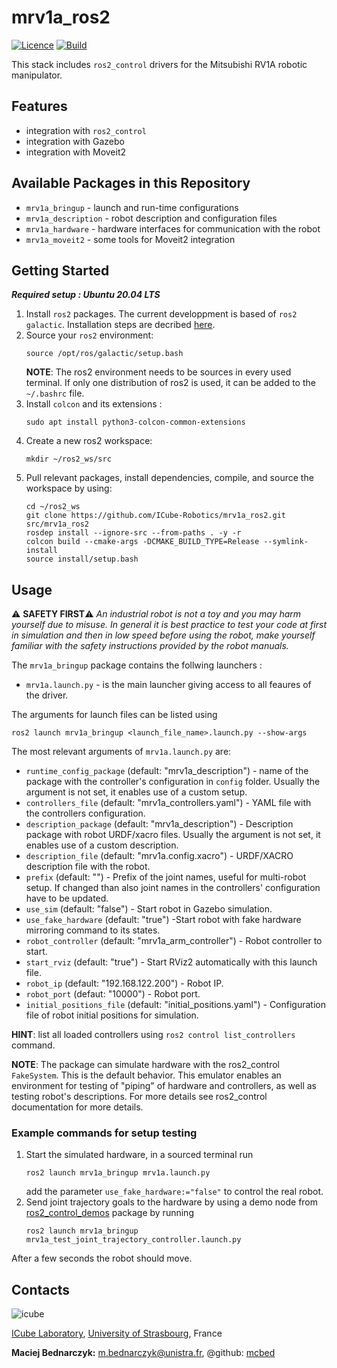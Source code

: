 # mrv1a_ros2 #
[![Licence](https://img.shields.io/badge/License-Apache%202.0-blue.svg)](https://opensource.org/licenses/Apache-2.0)
[![Build](https://github.com/ICube-Robotics/mrv1a_ros2/actions/workflows/build.yaml/badge.svg)](https://github.com/ICube-Robotics/mrv1a_ros2/actions/workflows/build.yaml)

This stack includes `ros2_control` drivers for the Mitsubishi RV1A robotic manipulator.

## Features ##
- integration with `ros2_control`
- integration with Gazebo
- integration with Moveit2

## Available Packages in this Repository ##
- `mrv1a_bringup` - launch and run-time configurations
- `mrv1a_description` - robot description and configuration files
- `mrv1a_hardware` - hardware interfaces for communication with the robot
- `mrv1a_moveit2` - some tools for Moveit2 integration

## Getting Started
***Required setup : Ubuntu 20.04 LTS***

1.  Install `ros2` packages. The current developpment is based of `ros2 galactic`. Installation steps are decribed [here](https://docs.ros.org/en/galactic/Installation.html).
2. Source your `ros2` environment:
    ```shell
    source /opt/ros/galactic/setup.bash
    ```
    **NOTE**: The ros2 environment needs to be sources in every used terminal. If only one distribution of ros2 is used, it can be added to the `~/.bashrc` file.
3. Install `colcon` and its extensions :
    ```shell
    sudo apt install python3-colcon-common-extensions
     ```
3. Create a new ros2 workspace:
    ```shell
    mkdir ~/ros2_ws/src
    ```
4. Pull relevant packages, install dependencies, compile, and source the workspace by using:
    ```shell
    cd ~/ros2_ws
    git clone https://github.com/ICube-Robotics/mrv1a_ros2.git src/mrv1a_ros2
    rosdep install --ignore-src --from-paths . -y -r
    colcon build --cmake-args -DCMAKE_BUILD_TYPE=Release --symlink-install
    source install/setup.bash
    ```

## Usage

:warning: **SAFETY FIRST**:warning:
*An industrial robot is not a toy and you may harm yourself due to misuse. In general it is best practice to test your code at first in simulation and then in low speed before using the robot, make yourself familiar with the safety instructions provided by the robot manuals.*

The `mrv1a_bringup` package contains the follwing launchers :
- `mrv1a.launch.py` - is the main launcher giving access to all feaures of the driver.

The arguments for launch files can be listed using
```shell
ros2 launch mrv1a_bringup <launch_file_name>.launch.py --show-args
```
The most relevant arguments of `mrv1a.launch.py` are:

- `runtime_config_package` (default: "mrv1a_description") - name of the package with the controller's configuration in `config` folder. Usually the argument is not set, it enables use of a custom setup.
- `controllers_file` (default: "mrv1a_controllers.yaml") - YAML file with the controllers configuration.
- `description_package` (default: "mrv1a_description") - Description package with robot URDF/xacro files. Usually the argument is not set, it enables use of a custom description.
- `description_file` (default: "mrv1a.config.xacro") - URDF/XACRO description file with the robot.
- `prefix` (default: "") - Prefix of the joint names, useful for multi-robot setup. If changed than also joint names in the controllers' configuration have to be updated.
- `use_sim` (default: "false") - Start robot in Gazebo simulation.
- `use_fake_hardware` (default: "true") -Start robot with fake hardware mirroring command to its states.
- `robot_controller` (default: "mrv1a_arm_controller") - Robot controller to start.
- `start_rviz` (default: "true") - Start RViz2 automatically with this launch file.
- `robot_ip` (default: "192.168.122.200") - Robot IP.
- `robot_port` (defaut: "10000") - Robot port.
- `initial_positions_file` (default: "initial_positions.yaml") - Configuration file of robot initial positions for simulation.

**HINT**: list all loaded controllers using `ros2 control list_controllers` command.

**NOTE**: The package can simulate hardware with the ros2_control `FakeSystem`. This is the default behavior. This emulator enables an environment for testing of "piping" of hardware and controllers, as well as testing robot's descriptions. For more details see ros2_control documentation for more details.

### Example commands for setup testing
1. Start the simulated hardware, in a sourced terminal run
    ```shell
    ros2 launch mrv1a_bringup mrv1a.launch.py
    ```
    add the parameter `use_fake_hardware:="false"` to control the real robot.
2. Send joint trajectory goals to the hardware by using a demo node from [ros2_control_demos](https://github.com/ros-controls/ros2_control_demos) package by running
    ```shell
    ros2 launch mrv1a_bringup mrv1a_test_joint_trajectory_controller.launch.py
    ```
After a few seconds the robot should move.


## Contacts ##
![icube](https://icube.unistra.fr/fileadmin/templates/DUN/icube/images/logo.png)

[ICube Laboratory](https://plateforme.icube.unistra.fr), [University of Strasbourg](https://www.unistra.fr/), France

__Maciej Bednarczyk:__ [m.bednarczyk@unistra.fr](mailto:m.bednarczyk@unistra.fr), @github: [mcbed](mailto:macbednarczyk@gmail.com)
